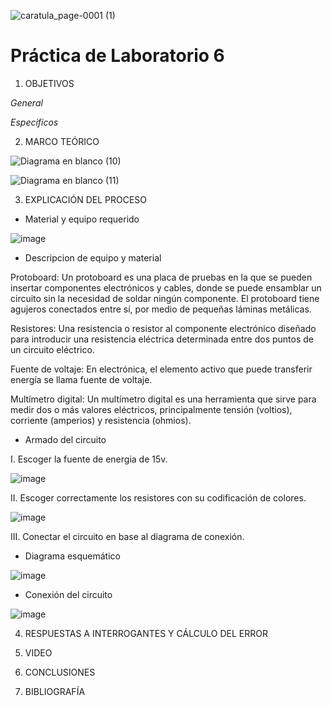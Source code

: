 ![caratula_page-0001 (1)](https://user-images.githubusercontent.com/85137398/127920652-28844a24-a12d-4244-bea5-533f2ad7fa5d.jpg)

# Práctica de Laboratorio 6

1. OBJETIVOS

*General*

*Especificos*

2. MARCO TEÓRICO 

![Diagrama en blanco (10)](https://user-images.githubusercontent.com/85137398/127933005-eb451215-1a2b-4032-b756-3a1d92aeeefe.png)

![Diagrama en blanco (11)](https://user-images.githubusercontent.com/85137398/127933017-dc883df5-ca9e-4b1e-a39e-08bb2beea2f0.png)

3. EXPLICACIÓN DEL PROCESO

- Material y equipo requerido

![image](https://user-images.githubusercontent.com/85137398/127920784-1f6d7561-bc74-48dd-8c59-f70397cc64d9.png)

- Descripcion de equipo y material

Protoboard: Un protoboard es una placa de pruebas en la que se pueden insertar componentes electrónicos y cables, donde se puede ensamblar un circuito sin la necesidad de soldar ningún componente. El protoboard tiene agujeros conectados entre sí, por medio de pequeñas láminas metálicas.

Resistores: Una resistencia o resistor al componente electrónico diseñado para introducir una resistencia eléctrica determinada entre dos puntos de un circuito eléctrico.

Fuente de voltaje: En electrónica, el elemento activo que puede transferir energía se llama fuente de voltaje.

Multímetro digital: Un multímetro digital es una herramienta que sirve para medir dos o más valores eléctricos, principalmente tensión (voltios), corriente (amperios) y resistencia (ohmios).

- Armado del circuito

I. Escoger la fuente de energia de 15v.

![image](https://user-images.githubusercontent.com/85137398/127922341-c70d65ca-850f-4cb6-a4b4-67edeaf820f0.png)

II. Escoger correctamente los resistores con su codificación de colores.

![image](https://user-images.githubusercontent.com/85137398/127924948-b497ccef-796d-4311-8b23-2c19930a0d83.png)

III. Conectar el circuito en base al diagrama de conexión.

- Diagrama esquemático

![image](https://user-images.githubusercontent.com/85137398/127924370-721421d0-9129-4e04-9261-26b18a5cfb9c.png)

- Conexión del circuito

![image](https://user-images.githubusercontent.com/85137398/127924317-d395133d-93da-40c9-84c6-5225ffc6b380.png)

4. RESPUESTAS A INTERROGANTES Y CÁLCULO DEL ERROR

5. VIDEO

6. CONCLUSIONES

7. BIBLIOGRAFÍA

